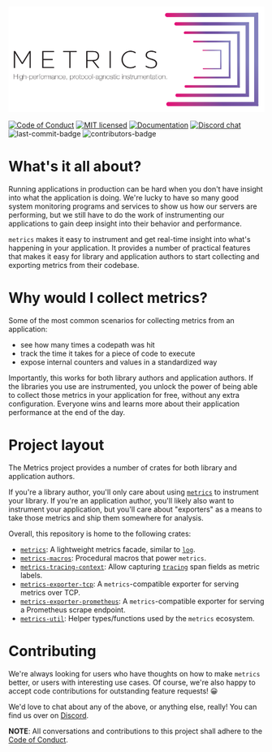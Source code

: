 ![Metrics - High-performance, protocol-agnostic instrumentation][splash]

[splash]: https://raw.githubusercontent.com/metrics-rs/metrics/main/assets/splash.png

[![Code of Conduct][conduct-badge]][conduct]
[![MIT licensed][license-badge]](#license)
[![Documentation][docs-badge]][docs]
[![Discord chat][discord-badge]][discord]
![last-commit-badge][]
![contributors-badge][]

[conduct-badge]: https://img.shields.io/badge/%E2%9D%A4-code%20of%20conduct-blue.svg
[conduct]: https://github.com/metrics-rs/metrics/blob/master/CODE_OF_CONDUCT.md
[license-badge]: https://img.shields.io/badge/license-MIT-blue
[docs-badge]: https://docs.rs/metrics/badge.svg
[docs]: https://docs.rs/metrics
[discord-badge]: https://img.shields.io/discord/500028886025895936
[discord]: https://discord.gg/eTwKyY9
[last-commit-badge]: https://img.shields.io/github/last-commit/metrics-rs/metrics
[contributors-badge]: https://img.shields.io/github/contributors/metrics-rs/metrics

# What's it all about?

Running applications in production can be hard when you don't have insight into what the application is doing. We're lucky to have so many good system monitoring programs and services to show us how our servers are performing, but we still have to do the work of instrumenting our applications to gain deep insight into their behavior and performance.

`metrics` makes it easy to instrument and get real-time insight into what's happening in your application. It provides a number of practical features that makes it easy for library and application authors to start collecting and exporting metrics from their codebase.

# Why would I collect metrics?

Some of the most common scenarios for collecting metrics from an application:
- see how many times a codepath was hit
- track the time it takes for a piece of code to execute
- expose internal counters and values in a standardized way

Importantly, this works for both library authors and application authors. If the libraries you use are instrumented, you unlock the power of being able to collect those metrics in your application for free, without any extra configuration. Everyone wins and learns more about their application performance at the end of the day.

# Project layout

The Metrics project provides a number of crates for both library and application authors.

If you're a library author, you'll only care about using [`metrics`][metrics] to instrument your library. If you're an application author, you'll likely also want to instrument your application, but you'll care about "exporters" as a means to take those metrics and ship them somewhere for analysis.

Overall, this repository is home to the following crates:

* [`metrics`][metrics]: A lightweight metrics facade, similar to [`log`][log].
* [`metrics-macros`][metrics-macros]: Procedural macros that power `metrics`.
* [`metrics-tracing-context`][metrics-tracing-context]: Allow capturing [`tracing`][tracing] span
  fields as metric labels.
* [`metrics-exporter-tcp`][metrics-exporter-tcp]: A `metrics`-compatible exporter for serving metrics over TCP.
* [`metrics-exporter-prometheus`][metrics-exporter-prometheus]: A `metrics`-compatible exporter for
  serving a Prometheus scrape endpoint.
* [`metrics-util`][metrics-util]: Helper types/functions used by the `metrics` ecosystem.

# Contributing

We're always looking for users who have thoughts on how to make `metrics` better, or users with interesting use cases. Of course, we're also happy to accept code contributions for outstanding feature requests! 😀

We'd love to chat about any of the above, or anything else, really! You can find us over on [Discord](https://discord.gg/eTwKyY9).

[metrics]: https://github.com/metrics-rs/metrics/tree/main/metrics
[metrics-macros]: https://github.com/metrics-rs/metrics/tree/main/metrics-macros
[metrics-tracing-context]: https://github.com/metrics-rs/metrics/tree/main/metrics-tracing-context
[metrics-exporter-tcp]: https://github.com/metrics-rs/metrics/tree/main/metrics-exporter-tcp
[metrics-exporter-prometheus]: https://github.com/metrics-rs/metrics/tree/main/metrics-exporter-prometheus
[metrics-util]: https://github.com/metrics-rs/metrics/tree/main/metrics-util
[log]: https://docs.rs/log
[tracing]: https://tracing.rs

**NOTE**: All conversations and contributions to this project shall adhere to the [Code of Conduct][conduct].
